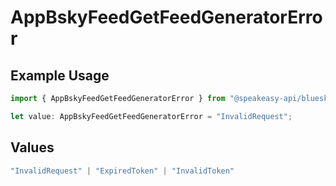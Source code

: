 # AppBskyFeedGetFeedGeneratorError

## Example Usage

```typescript
import { AppBskyFeedGetFeedGeneratorError } from "@speakeasy-api/bluesky/models/errors";

let value: AppBskyFeedGetFeedGeneratorError = "InvalidRequest";
```

## Values

```typescript
"InvalidRequest" | "ExpiredToken" | "InvalidToken"
```